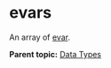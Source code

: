 # evars

 

An array of [evar](r_evar.md#).

**Parent topic:** [Data Types](../data_types/c_datatypes.md)

